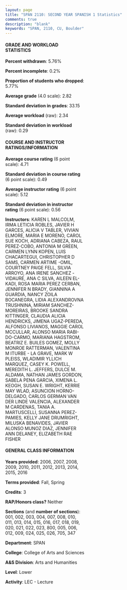 ```yaml
---
layout: page
title: "SPAN 2110: SECOND YEAR SPANISH 1 Statistics"
comments: true
description: "blank"
keywords: "SPAN, 2110, CU, Boulder"
--- 
```

<head>
<script src="https://ajax.googleapis.com/ajax/libs/jquery/2.1.3/jquery.min.js"></script>
<script src="https://dl.dropboxusercontent.com/s/pc42nxpaw1ea4o9/highcharts.js?dl=0"></script>
<!-- <script src="../assets/js/highcharts.js"></script> -->
<style type="text/css">@font-face {
	font-family: "Bebas Neue";
	src: url(https://www.filehosting.org/file/details/544349/BebasNeue%20Regular.otf) format("opentype");
	}
	h1.Bebas { 
		font-family: "Bebas Neue", Verdana, Tahoma;
	}
</style>
</head>
<body>
	<div id="container" style="float: right; width: 45%; height: 88%; margin-left: 2.5%; margin-right: 2.5%;"></div>
	<script language="JavaScript">
		$(document).ready(function() {
		var chart = {type: 'column'};
		var title = {text: 'Grade Distribution'};
		var xAxis = {categories: ['A','B','C','D','F'],crosshair: true};
		var yAxis = {min: 0,title: {text: 'Percentage'}};
		var tooltip = {headerFormat: '<center><b><span style="font-size:20px">{point.key}</span></b></center>',
		               pointFormat: '<td style="padding:0"><b>{point.y:.1f}%</b></td>',
		               footerFormat: '</table>',shared: true,useHTML: true};
		var plotOptions = {column: {pointPadding: 0.0,borderWidth: 0}};  
		var credits = {enabled: false};var series= [{name: 'Percent',data: [27.81,42.86,21.56,5.04,2.72,]}];
		var json = {};
		json.chart = chart;
		json.title = title;
		json.tooltip = tooltip;
		json.xAxis = xAxis;
		json.yAxis = yAxis;  
		json.series = series;
		json.plotOptions = plotOptions;  
		json.credits = credits;
		$('#container').highcharts(json);
	});
	</script>
</body>
			   
#### GRADE AND WORKLOAD STATISTICS

**Percent withdrawn**: 5.76%

**Percent incomplete**: 0.2%

**Proportion of students who dropped**: 5.77%

**Average grade** (4.0 scale): 2.82

**Standard deviation in grades**: 33.15

**Average workload** (raw): 2.34

**Standard deviation in workload** (raw): 0.29

#### COURSE AND INSTRUCTOR RATINGS/INFORMATION

**Average course rating** (6 point scale): 4.71

**Standard deviation in course rating** (6 point scale): 0.49

**Average instructor rating** (6 point scale): 5.12

**Standard deviation in instructor rating** (6 point scale): 0.56

**Instructors**: KAREN L MALCOLM, IRMA LETICIA ROBLES, JAVIER H GARCES, ALICIA V TABLER, VIVIAN ELMORE, MARIA E MORENO, CAROL SUE KOCH, ADRIANA CABEZA, RAUL PEREZ-COBO, ANTONIA M GREEN, CARMEN LYNN KOPEN, LUIS CHACARTEGUI, CHRISTOPHER D SAMS, CARMEN ARTIME -OMIL, COURTNEY PAIGE FELL, SILVIA ARROYO, ANA IRENE SANCHEZ -VIDAURE, ANA C SILVA, AILEEN EL-KADI, ROSA MARIA PEREZ CERBAN, JENNIFER N BRADY, GIANNINA A GUARDIA, NANCY ZOILA BOCANEGRA, LIDIA ALEXANDROVNA TRUSHNINA, MIRIAM SANCHEZ-MOREIRAS, BROOKE SANDRA KITTINGER, CLAUDIA ALICIA HENDRICKS, JIMENA UGAZ-PEREDA, ALFONSO LIVIANOS, MAGGIE CAROL MCCULLAR, ALONSO MARIA RABI-DO-CARMO, MARIANA HAGSTROM, BEATRIZ E. BUILES GOMEZ, MOLLY MONROE RATTERMAN, VALENTINA M ITURBE - LA GRAVE, MARK W PLEISS, WLADIMIR YLLICH MARQUEZ, CASEY K. POWELL, MEREDITH L. JEFFERS, DULCE M. ALDAMA, NATHAN JAMES GORDON, SABELA PENA GARCIA, XIMENA L. KEOGH, SUSAN E. WRIGHT, KERRIE MAY WLAD, ASUNCION HORNO-DELGADO, CARLOS GERMAN VAN DER LINDE VALENCIA, ALEXANDER M CARDENAS, TANIA A. MARTUSCELLI, SUSANNA PEREZ-PAMIES, KELLY JANE DRUMRIGHT, MILUSKA BENAVIDES, JAVIER ALONSO MUNOZ DIAZ, JENNIFER ANN DELANEY, ELIZABETH RAE FISHER

#### GENERAL CLASS INFORMATION

**Years provided**: 2006, 2007, 2008, 2009, 2010, 2011, 2012, 2013, 2014, 2015, 2016

**Terms provided**: Fall, Spring

**Credits**: 3

**RAP/Honors class?** Neither

**Sections** (and **number of sections**): 001, 002, 003, 004, 007, 008, 010, 011, 013, 014, 015, 016, 017, 018, 019, 020, 021, 022, 023, 800, 005, 006, 012, 009, 024, 025, 026, 705, 347

**Department**: SPAN

**College**: College of Arts and Sciences

**A&S Division**: Arts and Humanities

**Level**: Lower

**Activity**: LEC - Lecture